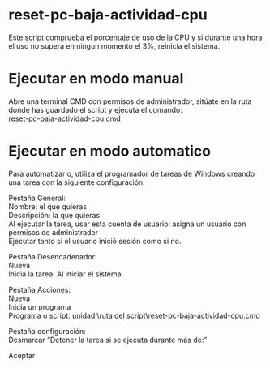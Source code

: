 # reset-pc-baja-actividad-cpu #
Este script comprueba el porcentaje de uso de la CPU y si durante una hora el uso no supera en ningun momento el 3%, reinicia el sistema.

# Ejecutar en modo manual #

Abre una terminal CMD con permisos de administrador, sitúate en la ruta donde has guardado el script y ejecuta el comando: \
  reset-pc-baja-actividad-cpu.cmd

# Ejecutar en modo automatico #

Para automatizarlo, utiliza el programador de tareas de Windows creando una tarea con la siguiente configuración:

Pestaña General: \
  Nombre: el que quieras \
  Descripción: la que quieras \
  Al ejecutar la tarea, usar esta cuenta de usuario: asigna un usuario con permisos de administrador \
  Ejecutar tanto si el usuario inició sesión como si no.

Pestaña Desencadenador: \
  Nueva \
  Inicia la tarea: Al iniciar el sistema

Pestaña Acciones: \
  Nueva \
  Inicia un programa \
  Programa o script: unidad:\ruta del script\reset-pc-baja-actividad-cpu.cmd

Pestaña configuración: \
  Desmarcar “Detener la tarea si se ejecuta durante más de:”

Aceptar
